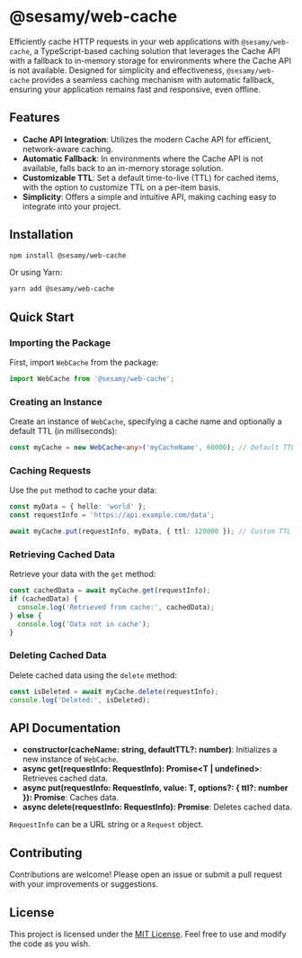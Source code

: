 # @sesamy/web-cache

Efficiently cache HTTP requests in your web applications with `@sesamy/web-cache`, a TypeScript-based caching solution that leverages the Cache API with a fallback to in-memory storage for environments where the Cache API is not available. Designed for simplicity and effectiveness, `@sesamy/web-cache` provides a seamless caching mechanism with automatic fallback, ensuring your application remains fast and responsive, even offline.

## Features

- **Cache API Integration**: Utilizes the modern Cache API for efficient, network-aware caching.
- **Automatic Fallback**: In environments where the Cache API is not available, falls back to an in-memory storage solution.
- **Customizable TTL**: Set a default time-to-live (TTL) for cached items, with the option to customize TTL on a per-item basis.
- **Simplicity**: Offers a simple and intuitive API, making caching easy to integrate into your project.

## Installation

```sh
npm install @sesamy/web-cache
```

Or using Yarn:

```sh
yarn add @sesamy/web-cache
```

## Quick Start

### Importing the Package

First, import `WebCache` from the package:

```typescript
import WebCache from '@sesamy/web-cache';
```

### Creating an Instance

Create an instance of `WebCache`, specifying a cache name and optionally a default TTL (in milliseconds):

```typescript
const myCache = new WebCache<any>('myCacheName', 60000); // Default TTL of 60 seconds
```

### Caching Requests

Use the `put` method to cache your data:

```typescript
const myData = { hello: 'world' };
const requestInfo = 'https://api.example.com/data';

await myCache.put(requestInfo, myData, { ttl: 120000 }); // Custom TTL of 120 seconds
```

### Retrieving Cached Data

Retrieve your data with the `get` method:

```typescript
const cachedData = await myCache.get(requestInfo);
if (cachedData) {
  console.log('Retrieved from cache:', cachedData);
} else {
  console.log('Data not in cache');
}
```

### Deleting Cached Data

Delete cached data using the `delete` method:

```typescript
const isDeleted = await myCache.delete(requestInfo);
console.log('Deleted:', isDeleted);
```

## API Documentation

- **constructor(cacheName: string, defaultTTL?: number)**: Initializes a new instance of `WebCache`.
- **async get(requestInfo: RequestInfo): Promise<T | undefined>**: Retrieves cached data.
- **async put(requestInfo: RequestInfo, value: T, options?: { ttl?: number }): Promise<void>**: Caches data.
- **async delete(requestInfo: RequestInfo): Promise<boolean>**: Deletes cached data.

`RequestInfo` can be a URL string or a `Request` object.

## Contributing

Contributions are welcome! Please open an issue or submit a pull request with your improvements or suggestions.

## License

This project is licensed under the [MIT License](LICENSE.md). Feel free to use and modify the code as you wish.
